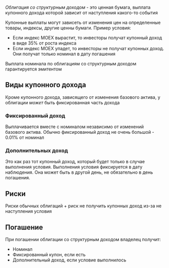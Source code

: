 *Облигация со структурным доходом*  - это ценная бумага, выплата купонного дохода которой зависит от наступления какого-то события

Купонные выплаты могут зависеть от изменения цен на определенные товары, индексы, другие ценны бумаги.
Пример условия:
- Если индекс MOEX вырастит, то инвесторы получат купонный доход в виде 35% от роста индекса
- Если индекс MOEX упадет, то инвесторы не получат купонных доход. Они получат только номинал в дату погашения

Выплата номинала по облигациям со структурным доходом гарантируется эмитентом

## Виды купонного дохода
Кроме купонного дохода, зависящего от изменения базового актива, у облигации *может*  быть фиксированная часть дохода
### Фиксированный доход
Выплачивается вместе с номиналом независимо от изменений базового актива. Обычно фиксированный доход не очень большой - 0.01% от номинал

### Дополнительных доход
Это как раз тот купонный доход, который будет только в случае выполнения условия. Выполнения условия фиксируется в дату наблюдения. Она может быть в другой день, не обязательно в день погашения. 

## Риски
Риски обычных облигаций + риск не получить купонных доход из-за не наступления условия

## Погашение
При погашении облигации со структурным доходом владелец получит:
- Номинал
- Фиксированный купон, если есть
- Дополнительный доход, если условие выполнилось